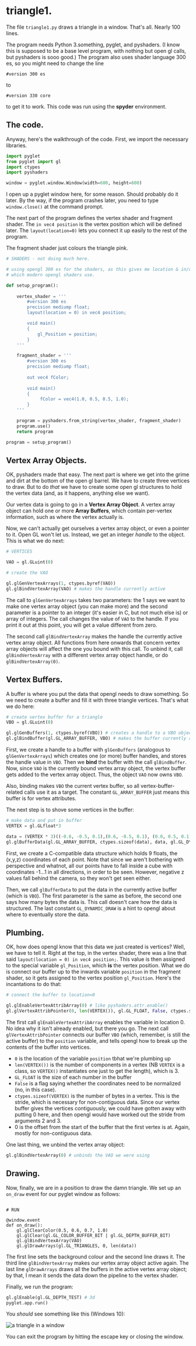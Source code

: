 # triangle1.

The file `triangle1.py` draws a triangle in a window. That's all. Nearly 100 lines.

The program needs Python 3.something, pyglet, and pyshaders. (I know this is supposed to be a base level program, with nothing but open gl calls, but pyshaders is sooo good.) The program also uses shader language 300 es, so you might need to change the line
```
#version 300 es
```
to
```
#version 330 core
```
to get it to work. This code was run using the **spyder** environment.

## The code.

Anyway, here's the walkthrough of the code. First, we import the necessary libraries.

```python
import pyglet
from pyglet import gl
import ctypes
import pyshaders

window = pyglet.window.Window(width=600, height=600)
```
I open up a pyglet window here, for some reason. Should probably do it later. By the way, if the program crashes later, you need to type `window.close()` at the command prompt.

The next part of the program defines the vertex shader and fragment shader. The `in vec4 position` is the vertex position which will be defined later. The `layout(location=0)` lets you connect it up easily to the rest of the program.

The fragment shader just colours the triangle pink.
```python
# SHADERS - not doing much here.

# using opengl 300 es for the shaders, as this gives me location & in/out
# which modern opengl shaders use.

def setup_program():
    
    vertex_shader = '''
        #version 300 es
        precision mediump float;
        layout(location = 0) in vec4 position;

        void main()
        {
            gl_Position = position;
        }
    '''

    fragment_shader = '''
        #version 300 es
        precision mediump float;
        
        out vec4 fColor;
        
        void main()
        {
             fColor = vec4(1.0, 0.5, 0.5, 1.0);
        }
    '''

    program = pyshaders.from_string(vertex_shader, fragment_shader)
    program.use()
    return program

program = setup_program()

```
## Vertex Array Objects.

OK, pyshaders made that easy. The next part is where we get into the grime and dirt at the bottom of the open gl barrel. We have to create three vertices to draw. But to do *that* we have to create some open gl structures to hold the vertex data (and, as it happens, anything else we want). 

Our vertex data is going to go in a **Vertex Array Object**. A vertex array object can hold one or more **Array Buffers**, which contain per-vertex information, such as where the vertex actually is.

Now, we can't actually get ourselves a vertex array object, or even a pointer to it. Open GL won't let us. Instead, we get an integer *handle* to the object. This is what we do next:

```python
# VERTICES

VAO = gl.GLuint(0)

# create the VAO

gl.glGenVertexArrays(1, ctypes.byref(VAO)) 
gl.glBindVertexArray(VAO) # makes the handle currently active
```
The call to `glGenVertexArrays` takes two parameters: the 1 says we want to make one vertex array object (you can make more) and the second parameter is a pointer to an integer (it's easier in C, but not much else is) or array of integers. The call changes the value of `VAO` to the handle. If you print it out at this point, you will get a value different from zero.

The second call `glBindVertexArray` makes the handle the currently active vertex array object. All functions from here onwards that concern vertex array objects will affect the one you bound with this call. To unbind it, call `glBindVertexArray` with a different vertex array object handle, or do `glBindVertexArray(0)`. 

## Vertex Buffers.

A buffer is where you put the data that opengl needs to draw something. So we need to create a buffer and fill it with three triangle vertices. That's what we do here: 

```python
# create vertex buffer for a triangle
VBO = gl.GLuint(0)

gl.glGenBuffers(1, ctypes.byref(VBO)) # creates a handle to a VBO object
gl.glBindBuffer(gl.GL_ARRAY_BUFFER, VBO) # makes the buffer currently active
```
First, we create a handle to a buffer with `glGenBuffers` (analogous to `glGenVertexArrays`) which creates one (or more) buffer handles, and stores the handle value in `VBO`. Then we **bind** the buffer with the call `glBindBuffer`. Now, since `VAO` is the currently bound vertex array object, the vertex buffer gets added to the vertex array object. Thus, the object `VAO` now owns `VBO`. 

Also, binding makes `VBO` the current vertex buffer, so all vertex-buffer-related calls use it as a target. The constant `GL_ARRAY_BUFFER` just means this buffer is for vertex attributes.

The next step is to shove some vertices in the buffer:

```python
# make data and put in buffer
VERTEX = gl.GLfloat*3

data = (VERTEX * 3)((-0.6, -0.5, 0.1),(0.6, -0.5, 0.1), (0.0, 0.5, 0.1))
gl.glBufferData(gl.GL_ARRAY_BUFFER, ctypes.sizeof(data), data, gl.GL_DYNAMIC_DRAW)
```
First, we create a C-compatible data structure which holds 9 floats, the (x,y,z) coordinates of each point. Note that since we aren't bothering with perspective and whatnot, all our points have to fall inside a cube with coordinates -1...1 in all directions, in order to be seen. However, negative z values fall behind the camera, so they won't get seen either.

Then, we call `glBufferData` to put the data in the currently active buffer (which is `VBO`). The first parameter is the same as before, the second one says how many bytes the data is. This call doesn't care how the data is structured. The last constant `GL_DYNAMIC_DRAW` is a hint to opengl about where to eventually store the data.

## Plumbing.

OK, how does opengl know that this data we just created is vertices? Well, we have to tell it. Right at the top, in the vertex shader, there was a line that said `layout(location = 0) in vec4 position;`. This value is then assigned to the special variable `gl_Position`, which **is** the vertex position. What we do is connect our buffer up to the inwards variable `position` in the fragment shader, so it gets assigned to the vertex position `gl_Position`. Here's the incantations to do that:

```python
# connect the buffer to location=0

gl.glEnableVertexAttribArray(0) # like pyshaders.attr.enable()
gl.glVertexAttribPointer(0, len(VERTEX()), gl.GL_FLOAT, False, ctypes.sizeof(VERTEX), 0)
```
The first call `glEnableVertexAttribArray` enables the variable in location 0. No idea why it isn't already enabled, but there you go. The next call `glVertexAttribPointer` connects our buffer `VBO` (which, remember, is still the active buffer) to the `position` variable, and tells opengl how to break up the contents of the buffer into vertices. 
* `0` is the location of the variable `position` tbhat we're plumbing up
* `len(VERTEX())` is the number of components in a vertex (NB `VERTEX` is a class, so `VERTEX()` instantiates one just to get the length), which is 3.
* `GL_FLOAT` is the size of each number in the buffer
* `False` is a flag saying whether the coordinates need to be normalized (no, in this case).
* `ctypes.sizeof(VERTEX)` is the number of bytes in a vertex. This is the stride, which is necessary for non-contiguous data. Since our vertex buffer gives the vertices contiguously, we could have gotten away with putting 0 here, and then opengl would have worked out the stride from arguments 2 and 3.
* 0 is the offset from the start of the buffer that the first vertex is at. Again, mostly for non-contiguous data.

One last thing, we unbind the vertex array object:

```python
gl.glBindVertexArray(0) # unbinds the VAO we were using
```

## Drawing.

Now, finally, we are in a position to draw the damn triangle. We set up an `on_draw` event for our pyglet window as follows:
```

# RUN 

@window.event
def on_draw():
    gl.glClearColor(0.5, 0.6, 0.7, 1.0)
    gl.glClear(gl.GL_COLOR_BUFFER_BIT | gl.GL_DEPTH_BUFFER_BIT)
    gl.glBindVertexArray(VAO)
    gl.glDrawArrays(gl.GL_TRIANGLES, 0, len(data))

```
The first line sets the background colour and the second line draws it. The third line `glBindVertexArray` makes our vertex array object active again. The last line `glDrawArrays` draws all the buffers in the active vertex array object; by that, I mean it sends the data down the pipeline to the vertex shader.

Finally, we run the program:

```python
gl.glEnable(gl.GL_DEPTH_TEST) # 3d
pyglet.app.run()
```

You *should* see something like this (Windows 10):

![a triangle in a window](triangle1.png)

You can exit the program by hitting the escape key or closing the window.



